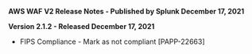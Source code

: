 **AWS WAF V2 Release Notes - Published by Splunk December 17, 2021**
  

**Version 2.1.2 - Released December 17, 2021**

* FIPS Compliance - Mark as not compliant [PAPP-22663]

